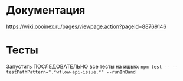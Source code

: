 # Документация

https://wiki.oooinex.ru/pages/viewpage.action?pageId=88769146

# Тесты

Запустить ПОСЛЕДОВАТЕЛЬНО все тесты на ишью:
`npm test -- --testPathPattern=".*wflow-api-issue.*" --runInBand`